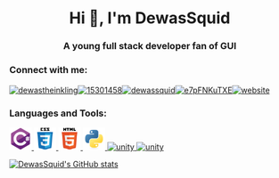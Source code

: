 
<h1 align="center">Hi 👋, I'm DewasSquid</h1>

<h3 align="center">A young full stack developer fan of GUI</h3>

<h3 align="left">Connect with me:</h3>

<p align="left">
<a href="https://twitter.com/dewastheinkling" target="blank"><img align="center" src="https://raw.githubusercontent.com/rahuldkjain/github-profile-readme-generator/master/src/images/icons/Social/twitter.svg" alt="dewastheinkling" height="30" width="40" /></a><a href="https://stackoverflow.com/users/15301458" target="blank"><img align="center" src="https://raw.githubusercontent.com/rahuldkjain/github-profile-readme-generator/master/src/images/icons/Social/stack-overflow.svg" alt="15301458" height="30" width="40" /></a><a href="https://www.youtube.com/channel/UCU5x1hAd2401pb26LKUoL0g" target="blank"><img align="center" src="https://raw.githubusercontent.com/rahuldkjain/github-profile-readme-generator/master/src/images/icons/Social/youtube.svg" alt="dewassquid" height="30" width="40" /></a><a href="https://discord.gg/e7pFNKuTXE" target="blank"><img align="center" src="https://raw.githubusercontent.com/rahuldkjain/github-profile-readme-generator/master/src/images/icons/Social/discord.svg" alt="e7pFNKuTXE" height="30" width="40" /></a><a href="https://shrek-mania.000webhostapp.com" target="blank"><img align="center" src="http://shrek-mania.000webhostapp.com/css/img/logo.png" alt="website" height="35" width="40" /></a>
</p>

<h3 align="left">Languages and Tools:</h3>
<p align="left"> <a href="https://www.w3schools.com/cs/" target="_blank"> <img src="https://raw.githubusercontent.com/devicons/devicon/master/icons/csharp/csharp-original.svg" alt="csharp" width="40" height="40"/> </a> <a href="https://www.w3schools.com/css/" target="_blank"> <img src="https://raw.githubusercontent.com/devicons/devicon/master/icons/css3/css3-original-wordmark.svg" alt="css3" width="40" height="40"/> </a> <a href="https://www.w3.org/html/" target="_blank"> <img src="https://raw.githubusercontent.com/devicons/devicon/master/icons/html5/html5-original-wordmark.svg" alt="html5" width="40" height="40"/> </a> <a href="https://www.python.org" target="_blank"> <img src="https://raw.githubusercontent.com/devicons/devicon/master/icons/python/python-original.svg" alt="python" width="40" height="40"/> </a> <a href="https://unity.com/" target="_blank"> <img src="https://www.vectorlogo.zone/logos/unity3d/unity3d-icon.svg" alt="unity" width="40" height="40"/> </a>
<a href="https://java.com/" target="_blank"> <img src="https://www.vectorlogo.zone/logos/java/java-icon.svg" alt="unity" width="40" height="40"/> </a> </p>


[![DewasSquid's GitHub stats](https://github-readme-stats.vercel.app/api?username=DewasSquid&theme=tokyonight)](https://github.com/DewasSquid/)

